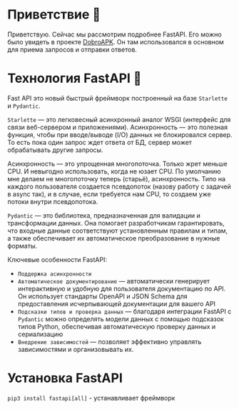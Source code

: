 # Приветствие 👋
Приветствую. Сейчас мы рассмотрим подробнее FastAPI. Его можно было увидеть в проекте [DobroAPK](https://github.com/roge111/DobroAPK). Он там использовался в основном для приема запросов и отправки ответов.

# Технология FastAPI 🤖

Fast API это новый быстрый фреймворк построенный на базе `Starlette` и `Pydantic`.

`Starlette` — это легковесный асинхронный аналог WSGI (интерфейс для связи веб-сервером и приложениями). Асинхронность — это полезная функция, чтобы при вводе/выводе (I/O) данных не блокировался сервер. То есть пока один запрос ждет ответа от БД, сервер может обрабатывать другие запросы.

Асинхронность — это упрощенная многопоточка. Только жрет меньше CPU. И невыгодно использовать, когда не юзает CPU. По умолчанию мне делаем не многопоточку теперь (старьё), асинхронность. Типо на каждого пользователя создается псевдопоток (назову работу с задачей в async так), и в случае, если требуется нам CPU, то создаем уже потоки внутри псевдопотока.

`Pydantic` — это библиотека, предназначенная для валидации и трансформации данных. Она помогает разработчикам гарантировать, что входные данные соответствуют установленным правилам и типам, а также обеспечивает их автоматическое преобразование в нужные форматы.

Ключевые особенности FastAPI:
- `Поддержка асинхронности`
- `Автоматическое документирование` — автоматически генерирует интерактивную и удобную для пользователя документацию по API. Он использует стандарты OpenAPI и JSON Schema для предоставления исчерпывающей документации для вашего API
- `Подсказки типов и проверка данных` — благодаря интеграции FastAPI с `Pydantic` можно определять модели данных с помощью подсказок типов Python, обеспечивая автоматическую проверку данных и сериализацию
- `Внедрение зависимостей` — позволяет эффективно управлять зависимостями и организовывать их.

# Установка FastAPI

`pip3 install fastapi[all]` - устанавливает фреймворк
